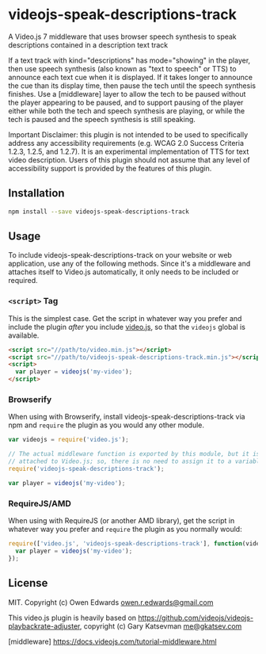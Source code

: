 # videojs-speak-descriptions-track

A Video.js 7 middleware that uses browser speech synthesis to speak descriptions contained in a description text track

If a text track with kind="descriptions" has mode="showing" in the player, then use speech synthesis (also known as "text to speech" or TTS) to announce each text cue when it is displayed. If it takes longer to announce the cue than its display time, then pause the tech until the speech synthesis finishes. Use a [middleware] layer to allow the tech to be paused without the player appearing to be paused, and to support pausing of the player either while both the tech and speech synthesis are playing, or while the tech is paused and the speech synthesis is still speaking.

Important Disclaimer: this plugin is not intended to be used to specifically address any accessibility requirements (e.g. WCAG 2.0 Success Criteria 1.2.3, 1.2.5, and 1.2.7). It is an experimental implementation of TTS for text video description. Users of this plugin should not assume that any level of accessibility support is provided by the features of this plugin.

## Installation

```sh
npm install --save videojs-speak-descriptions-track
```

## Usage

To include videojs-speak-descriptions-track on your website or web application, use any of the following methods.
Since it's a middleware and attaches itself to Video.js automatically,
it only needs to be included or required.

### `<script>` Tag

This is the simplest case. Get the script in whatever way you prefer and include the plugin _after_ you include [video.js][videojs], so that the `videojs` global is available.

```html
<script src="//path/to/video.min.js"></script>
<script src="//path/to/videojs-speak-descriptions-track.min.js"></script>
<script>
  var player = videojs('my-video');
</script>
```

### Browserify

When using with Browserify, install videojs-speak-descriptions-track via npm and `require` the plugin as you would any other module.

```js
var videojs = require('video.js');

// The actual middleware function is exported by this module, but it is also
// attached to Video.js; so, there is no need to assign it to a variable.
require('videojs-speak-descriptions-track');

var player = videojs('my-video');
```

### RequireJS/AMD

When using with RequireJS (or another AMD library), get the script in whatever way you prefer and `require` the plugin as you normally would:

```js
require(['video.js', 'videojs-speak-descriptions-track'], function(videojs) {
  var player = videojs('my-video');
});
```

## License

MIT. Copyright (c) Owen Edwards <owen.r.edwards@gmail.com>

This video.js plugin is heavily based on https://github.com/videojs/videojs-playbackrate-adjuster, copyright (c) Gary Katsevman <me@gkatsev.com>


[videojs]: http://videojs.com/
[middleware] https://docs.videojs.com/tutorial-middleware.html

